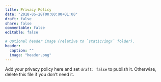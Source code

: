 ```yaml
---
title: Privacy Policy
date: "2018-06-28T00:00:00+01:00"
draft: false
share: false
commentable: false
editable: false

# Optional header image (relative to `static/img/` folder).
header:
  caption: ""
  image: "header.png"
---
```


Add your privacy policy here and set `draft: false` to publish it. Otherwise, delete this file if you don't need it.
